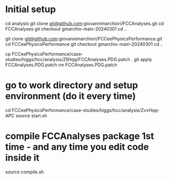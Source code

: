 # Initial setup
cd analysis
git clone git@github.com:giovannimarchiori/FCCAnalyses.git
cd FCCAnalyses
git checkout gmarchio-main-20240301
cd ..

git clone git@github.com:giovannimarchiori/FCCeePhysicsPerformance.git
cd FCCeePhysicsPerformance
git checkout gmarchio-main-20240301
cd ..

cp FCCeePhysicsPerformance/case-studies/higgs/hcc/analysis/ZllHqq/FCCAnalyses.PDG.patch .
git apply FCCAnalyses.PDG.patch
rm FCCAnalyses.PDG.patch

# go to work directory and setup environment (do it every time)
cd FCCeePhysicsPerformance/case-studies/higgs/hcc/analysis/ZvvHqq-APC
source start.sh

# compile FCCAnalyses package 1st time - and any time you edit code inside it
source compile.sh

